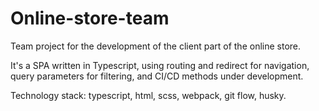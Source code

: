 # Online-store-team
Team project for the development of the client part of the online store. 

It's a SPA written in Typescript, using routing and redirect for navigation, query parameters for filtering, and CI/CD methods under development.

Technology stack: typescript, html, scss, webpack, git flow, husky.
